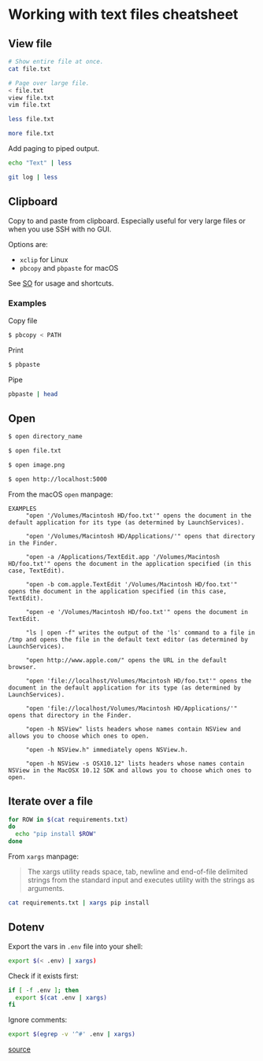 # Working with text files cheatsheet


## View file

```sh
# Show entire file at once.
cat file.txt

# Page over large file.
< file.txt
view file.txt
vim file.txt

less file.txt

more file.txt
```

Add paging to piped output.

```sh
echo "Text" | less

git log | less
```



## Clipboard

Copy to and paste from clipboard. Especially useful for very large files or when you use SSH with no GUI.

Options are:

- `xclip` for Linux
- `pbcopy` and `pbpaste` for macOS

See [SO](https://stackoverflow.com/questions/749544/pipe-to-from-the-clipboard-in-bash-script) for usage and shortcuts.

### Examples

Copy file
```sh
$ pbcopy < PATH
```

Print
```sh
$ pbpaste
```
Pipe

```sh
pbpaste | head
```

## Open

```sh
$ open directory_name
```

```sh
$ open file.txt
```

```sh
$ open image.png
```


```sh
$ open http://localhost:5000
```

From the macOS `open` manpage:

```
EXAMPLES
     "open '/Volumes/Macintosh HD/foo.txt'" opens the document in the default application for its type (as determined by LaunchServices).

     "open '/Volumes/Macintosh HD/Applications/'" opens that directory in the Finder.

     "open -a /Applications/TextEdit.app '/Volumes/Macintosh HD/foo.txt'" opens the document in the application specified (in this case, TextEdit).

     "open -b com.apple.TextEdit '/Volumes/Macintosh HD/foo.txt'" opens the document in the application specified (in this case, TextEdit).

     "open -e '/Volumes/Macintosh HD/foo.txt'" opens the document in TextEdit.

     "ls | open -f" writes the output of the 'ls' command to a file in /tmp and opens the file in the default text editor (as determined by LaunchServices).

     "open http://www.apple.com/" opens the URL in the default browser.

     "open 'file://localhost/Volumes/Macintosh HD/foo.txt'" opens the document in the default application for its type (as determined by LaunchServices).

     "open 'file://localhost/Volumes/Macintosh HD/Applications/'" opens that directory in the Finder.

     "open -h NSView" lists headers whose names contain NSView and allows you to choose which ones to open.

     "open -h NSView.h" immediately opens NSView.h.

     "open -h NSView -s OSX10.12" lists headers whose names contain NSView in the MacOSX 10.12 SDK and allows you to choose which ones to open.
```

## Iterate over a file

```sh
for ROW in $(cat requirements.txt)
do
  echo "pip install $ROW"
done
```

From `xargs` manpage:

> The xargs utility reads space, tab, newline and end-of-file delimited strings from the standard input and executes utility with the strings as arguments.


```sh
cat requirements.txt | xargs pip install
```

## Dotenv

Export the vars in `.env` file into your shell:

```sh
export $(< .env) | xargs)
```

Check if it exists first:

```sh
if [ -f .env ]; then
  export $(cat .env | xargs)
fi
```

Ignore comments:

```sh
export $(egrep -v '^#' .env | xargs)
```

[source](https://gist.github.com/judy2k/7656bfe3b322d669ef75364a46327836)
<!--stackedit_data:
eyJoaXN0b3J5IjpbLTk2MDQyMTU4Nl19
-->